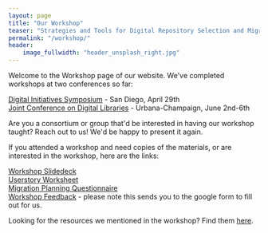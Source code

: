 ```yaml
---
layout: page
title: "Our Workshop"
teaser: "Strategies and Tools for Digital Repository Selection and Migration"
permalink: "/workshop/"
header:
    image_fullwidth: "header_unsplash_right.jpg"
---
```

Welcome to the Workshop page of our website.  We've completed workshops at two conferences so far: 

[Digital Initiatives Symposium](https://digital.sandiego.edu/symposium/2019/) - San Diego, April 29th<br>
[Joint Conference on Digital Libraries](https://2019.jcdl.org/) - Urbana-Champaign, June 2nd-6th


Are you a consortium or group that'd be interested in having our workshop taught? Reach out to us! We'd be happy to present it again. 


If you attended a workshop and need copies of the materials, or are interested in the workshop, here are the links:  

[Workshop Slidedeck](https://bridge2hyku.github.io/images/DIS-workshop.pdf)<br>
[Userstory Worksheet](https://bridge2hyku.github.io/images/userstory-worksheet.pdf)<br>
[Migration Planning Questionnaire](https://bridge2hyku.github.io/images/migration-planning-questionnaire.pdf)<br>
[Workshop Feedback](https://forms.gle/8tuKJeDCBUUxWr3m9) - please note this sends you to the google form to fill out for us. 

Looking for the resources we mentioned in the workshop? Find them [here](http://bit.ly/migration-articles).


